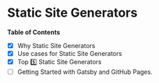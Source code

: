 # Static Site Generators

**Table of Contents**
- [x] Why Static Site Generators
- [x] Use cases for Static Site Generators
- [x] Top 5️⃣ Static Site Generators
- [ ] Getting Started with Gatsby and GitHub Pages.
